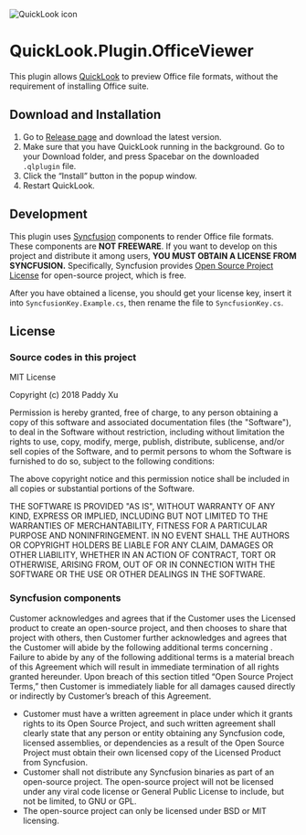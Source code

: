 ![QuickLook icon](https://user-images.githubusercontent.com/1687847/29485863-8cd61b7c-84e2-11e7-97d5-eacc2ba10d28.png)

# QuickLook.Plugin.OfficeViewer

This plugin allows [QuickLook](https://github.com/QL-Win/QuickLook) to preview Office file formats, without the requirement of installing Office suite.

## Download and Installation

1. Go to [Release page](https://github.com/QL-Win/QuickLook.Plugin.OfficeViewer/releases) and download the latest version.
2. Make sure that you have QuickLook running in the background. Go to your Download folder, and press <key>Spacebar</key> on the downloaded `.qlplugin` file.
3. Click the “Install” button in the popup window.
4. Restart QuickLook.

## Development

This plugin uses [Syncfusion](https://www.syncfusion.com/products/wpf) components to render Office file formats. These components are **NOT FREEWARE**. If you want to develop on this project and distribute it among users, **YOU MUST OBTAIN A LICENSE FROM SYNCFUSION.** Specifically, Syncfusion provides [Open Source Project License](https://www.syncfusion.com/sales/speciallicensingprograms)  for open-source project, which is free.

After you have obtained a license, you should get your license key, insert it into `SyncfusionKey.Example.cs`, then rename the file to `SyncfusionKey.cs`.

## License

### Source codes in this project

MIT License

Copyright (c) 2018 Paddy Xu

Permission is hereby granted, free of charge, to any person obtaining a copy of this software and associated documentation files (the "Software"), to deal in the Software without restriction, including without limitation the rights to use, copy, modify, merge, publish, distribute, sublicense, and/or sell copies of the Software, and to permit persons to whom the Software is furnished to do so, subject to the following conditions:

The above copyright notice and this permission notice shall be included in all copies or substantial portions of the Software.

THE SOFTWARE IS PROVIDED "AS IS", WITHOUT WARRANTY OF ANY KIND, EXPRESS OR IMPLIED, INCLUDING BUT NOT LIMITED TO THE WARRANTIES OF MERCHANTABILITY, FITNESS FOR A PARTICULAR PURPOSE AND NONINFRINGEMENT. IN NO EVENT SHALL THE AUTHORS OR COPYRIGHT HOLDERS BE LIABLE FOR ANY CLAIM, DAMAGES OR OTHER LIABILITY, WHETHER IN AN ACTION OF CONTRACT, TORT OR OTHERWISE, ARISING FROM, OUT OF OR IN CONNECTION WITH THE SOFTWARE OR THE USE OR OTHER DEALINGS IN THE SOFTWARE.

### Syncfusion components

Customer acknowledges and agrees that if the Customer uses the Licensed product to create an open-source project, and then chooses to share that project with others, then Customer further acknowledges and agrees that the Customer will abide by the following additional terms concerning . Failure to abide by any of the following additional terms is a material breach of this Agreement which will result in immediate termination of all rights granted hereunder. Upon breach of this section titled “Open Source Project Terms,” then Customer is immediately liable for all damages caused directly or indirectly by Customer’s breach of this Agreement.

 - Customer must have a written agreement in place under which it grants rights to its Open Source Project, and such written agreement shall clearly state that any person or entity obtaining any Syncfusion code, licensed assemblies, or dependencies as a result of the Open Source Project must obtain their own licensed copy of the Licensed Product from Syncfusion.
 - Customer shall not distribute any Syncfusion binaries as part of an open-source project. The open-source project will not be licensed under any viral code license or General Public License to include, but not be limited, to GNU or GPL.
 - The open-source project can only be licensed under BSD or MIT licensing.
